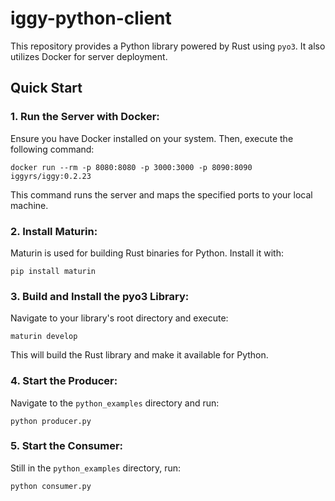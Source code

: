 # iggy-python-client

This repository provides a Python library powered by Rust using `pyo3`. It also utilizes Docker for server deployment.

## Quick Start

### 1. Run the Server with Docker:

Ensure you have Docker installed on your system. Then, execute the following command:

```
docker run --rm -p 8080:8080 -p 3000:3000 -p 8090:8090 iggyrs/iggy:0.2.23
```


This command runs the server and maps the specified ports to your local machine.

### 2. Install Maturin:

Maturin is used for building Rust binaries for Python. Install it with:

```
pip install maturin
```

### 3. Build and Install the pyo3 Library:

Navigate to your library's root directory and execute:

```
maturin develop
```


This will build the Rust library and make it available for Python.

### 4. Start the Producer:

Navigate to the `python_examples` directory and run:

```
python producer.py
```

### 5. Start the Consumer:

Still in the `python_examples` directory, run:

```
python consumer.py
```
